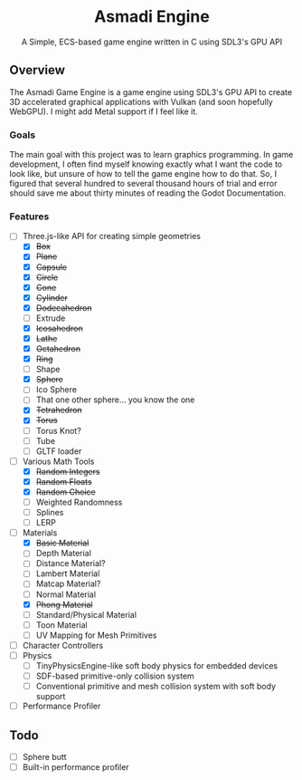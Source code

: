 <div align="center">

# Asmadi Engine

A Simple, ECS-based game engine written in C using SDL3's GPU API

</div>

## Overview

The Asmadi Game Engine is a game engine using SDL3's GPU API to create 3D accelerated graphical applications with Vulkan (and soon hopefully WebGPU). I might add Metal support if I feel like it.

### Goals

The main goal with this project was to learn graphics programming. In game development, I often find myself knowing exactly what I want the code to look like, but unsure of how to tell the game engine how to do that. So, I figured that several hundred to several thousand hours of trial and error should save me about thirty minutes of reading the Godot Documentation.

### Features

- [ ] Three.js-like API for creating simple geometries
    - [X] ~~Box~~
    - [X] ~~Plane~~
    - [X] ~~Capsule~~
    - [X] ~~Circle~~
    - [X] ~~Cone~~
    - [X] ~~Cylinder~~
    - [X] ~~Dodecahedron~~
    - [ ] Extrude
    - [X] ~~Icosahedron~~
    - [X] ~~Lathe~~
    - [X] ~~Octahedron~~
    - [X] ~~Ring~~
    - [ ] Shape
    - [X] ~~Sphere~~
    - [ ] Ico Sphere
    - [ ] That one other sphere... you know the one
    - [X] ~~Tetrahedron~~
    - [X] ~~Torus~~
    - [ ] Torus Knot?
    - [ ] Tube
    - [ ] GLTF loader
- [ ] Various Math Tools
    - [X] ~~Random Integers~~
    - [X] ~~Random Floats~~
    - [X] ~~Random Choice~~
    - [ ] Weighted Randomness
    - [ ] Splines
    - [ ] LERP
- [ ] Materials
    - [X] ~~Basic Material~~
    - [ ] Depth Material
    - [ ] Distance Material?
    - [ ] Lambert Material
    - [ ] Matcap Material?
    - [ ] Normal Material
    - [X] ~~Phong Material~~
    - [ ] Standard/Physical Material
    - [ ] Toon Material
    - [ ] UV Mapping for Mesh Primitives
- [ ] Character Controllers
- [ ] Physics
    - [ ] TinyPhysicsEngine-like soft body physics for embedded devices
    - [ ] SDF-based primitive-only collision system
    - [ ] Conventional primitive and mesh collision system with soft body support
- [ ] Performance Profiler

## Todo

- [ ] Sphere butt
- [ ] Built-in performance profiler
